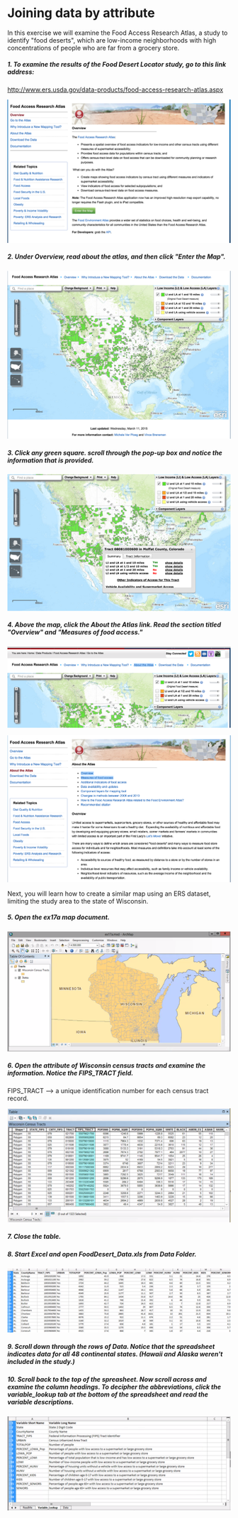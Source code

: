 # Joining data by attribute

In this exercise we will examine the Food Access Research Atlas, a study to identify "food deserts", which are low-income neighborhoods with high concentrations of people who are far from a grocery store. 

##### 1. To examine the results of the Food Desert Locator study, go to this link address:

http://www.ers.usda.gov/data-products/food-access-research-atlas.aspx

![](./img/ArcGis-17a-01.png)

##### 2. Under Overview, read about the atlas, and then click "Enter the Map". 

![](./img/ArcGis-17a-02.png)

##### 3. Click any green square. scroll through the pop-up box and notice the information that is provided.

![](./img/ArcGis-17a-03.png)

##### 4. Above the map, click the About the Atlas link. Read the section titled "Overview" and "Measures of food access."

![](./img/ArcGis-17a-04-1.png)

![](./img/ArcGis-17a-04-2.png)

Next, you will learn how to create a similar map using an ERS dataset, limiting the study area to the state of Wisconsin.

##### 5. Open the ex17a map document.

![](./img/ArcGis-17a-05.png)

##### 6. Open the attribute of Wisconsin census tracts and examine the information. Notice the FIPS_TRACT field.

FIPS_TRACT --> a unique identification number for each census tract record.

![](./img/ArcGis-17a-06.png)

##### 7. Close the table.

##### 8. Start Excel and open FoodDesert_Data.xls from Data Folder.

![](./img/ArcGis-17a-08.png)

##### 9. Scroll down through the rows of Data. Notice that the spreadsheet indicates data for all 48 continental states. (Hawaii and Alaska weren't included in the study.)

##### 10. Scroll back to the top of the spreasheet. Now scroll across and examine the column headings. To decipher the abbreviations, click the variable_lookup tab at the bottom of the spreadsheet and read the variable descriptions.

![](./img/ArcGis-17a-10.png)






